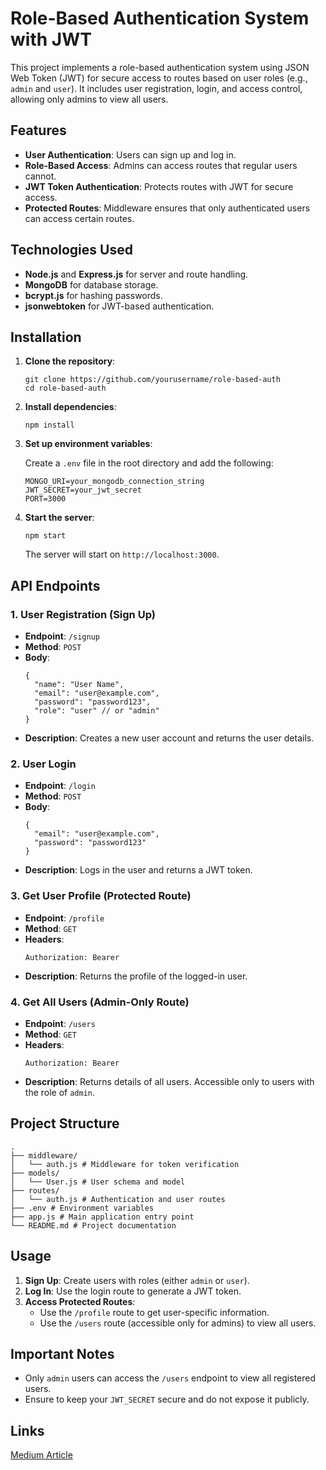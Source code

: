<h1>Role-Based Authentication System with JWT</h1>

<p>This project implements a role-based authentication system using JSON Web Token (JWT) for secure access to routes based on user roles (e.g., <code>admin</code> and <code>user</code>). It includes user registration, login, and access control, allowing only admins to view all users.</p>

<h2>Features</h2>
<ul>
<li><strong>User Authentication</strong>: Users can sign up and log in.</li>
<li><strong>Role-Based Access</strong>: Admins can access routes that regular users cannot.</li>
<li><strong>JWT Token Authentication</strong>: Protects routes with JWT for secure access.</li>
<li><strong>Protected Routes</strong>: Middleware ensures that only authenticated users can access certain routes.</li>
</ul>

<h2>Technologies Used</h2>
<ul>
<li><strong>Node.js</strong> and <strong>Express.js</strong> for server and route handling.</li>
<li><strong>MongoDB</strong> for database storage.</li>
<li><strong>bcrypt.js</strong> for hashing passwords.</li>
<li><strong>jsonwebtoken</strong> for JWT-based authentication.</li>
</ul>

<h2>Installation</h2>
<ol>
<li><strong>Clone the repository</strong>:
<pre><code>git clone https://github.com/yourusername/role-based-auth
cd role-based-auth
</code></pre>
</li>
<li><strong>Install dependencies</strong>:
<pre><code>npm install
</code></pre>
</li>
<li><strong>Set up environment variables</strong>:
<p>Create a <code>.env</code> file in the root directory and add the following:</p>
<pre><code>MONGO_URI=your_mongodb_connection_string
JWT_SECRET=your_jwt_secret
PORT=3000
</code></pre>
</li>
<li><strong>Start the server</strong>:
<pre><code>npm start
</code></pre>
<p>The server will start on <code>http://localhost:3000</code>.</p>
</li>
</ol>

<h2>API Endpoints</h2>

<h3>1. User Registration (Sign Up)</h3>
<ul>
<li><strong>Endpoint</strong>: <code>/signup</code></li>
<li><strong>Method</strong>: <code>POST</code></li>
<li><strong>Body</strong>:
<pre><code>{
  "name": "User Name",
  "email": "user@example.com",
  "password": "password123",
  "role": "user" // or "admin"
}
</code></pre>
</li>
<li><strong>Description</strong>: Creates a new user account and returns the user details.</li>
</ul>

<h3>2. User Login</h3>
<ul>
<li><strong>Endpoint</strong>: <code>/login</code></li>
<li><strong>Method</strong>: <code>POST</code></li>
<li><strong>Body</strong>:
<pre><code>{
  "email": "user@example.com",
  "password": "password123"
}
</code></pre>
</li>
<li><strong>Description</strong>: Logs in the user and returns a JWT token.</li>
</ul>

<h3>3. Get User Profile (Protected Route)</h3>
<ul>
<li><strong>Endpoint</strong>: <code>/profile</code></li>
<li><strong>Method</strong>: <code>GET</code></li>
<li><strong>Headers</strong>:
<pre><code>Authorization: Bearer
</code></pre>
</li>
<li><strong>Description</strong>: Returns the profile of the logged-in user.</li>
</ul>

<h3>4. Get All Users (Admin-Only Route)</h3>
<ul>
<li><strong>Endpoint</strong>: <code>/users</code></li>
<li><strong>Method</strong>: <code>GET</code></li>
<li><strong>Headers</strong>:
<pre><code>Authorization: Bearer
</code></pre>
</li>
<li><strong>Description</strong>: Returns details of all users. Accessible only to users with the role of <code>admin</code>.</li>
</ul>

<h2>Project Structure</h2>
<pre><code>.
├── middleware/
│   └── auth.js # Middleware for token verification
├── models/
│   └── User.js # User schema and model
├── routes/
│   └── auth.js # Authentication and user routes
├── .env # Environment variables
├── app.js # Main application entry point
└── README.md # Project documentation
</code></pre>

<h2>Usage</h2>
<ol>
<li><strong>Sign Up</strong>: Create users with roles (either <code>admin</code> or <code>user</code>).</li>
<li><strong>Log In</strong>: Use the login route to generate a JWT token.</li>
<li><strong>Access Protected Routes</strong>:
<ul>
<li>Use the <code>/profile</code> route to get user-specific information.</li>
<li>Use the <code>/users</code> route (accessible only for admins) to view all users.</li>
</ul>
</li>
</ol>

<h2>Important Notes</h2>
<ul>
<li>Only <code>admin</code> users can access the <code>/users</code> endpoint to view all registered users.</li>
<li>Ensure to keep your <code>JWT_SECRET</code> secure and do not expose it publicly.</li>
</ul>
<h2>Links</h2>

[Medium Article](https://medium.com/@modiaastha01/how-to-build-a-role-based-authentication-system-with-node-js-express-mongodb-and-jwt-f32a9bbdfafb)
